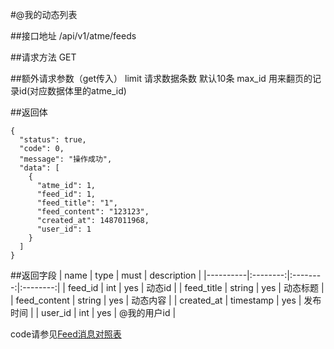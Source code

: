 #@我的动态列表

##接口地址
/api/v1/atme/feeds

##请求方法
GET

##额外请求参数（get传入）
limit 请求数据条数  默认10条
max_id 用来翻页的记录id(对应数据体里的atme_id)

##返回体
```json5
{
  "status": true,
  "code": 0,
  "message": "操作成功",
  "data": [
    {
      "atme_id": 1,
      "feed_id": 1,
      "feed_title": "1",
      "feed_content": "123123",
      "created_at": 1487011968,
      "user_id": 1
    }
  ]
}
```

##返回字段
| name     | type     | must     | description |
|----------|:--------:|:--------:|:--------:|
| feed_id  | int      | yes      | 动态id |
| feed_title | string	  | yes		 | 动态标题 |
| feed_content     | string  	  | yes 	 | 动态内容 |
| created_at | timestamp    | yes      | 发布时间 |
| user_id | int    | yes      | @我的用户id |

code请参见[Feed消息对照表](Feed消息对照表.md)